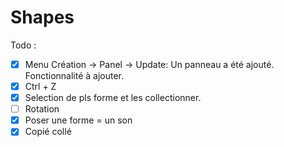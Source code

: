# Shapes

Todo :

- [x] Menu Création -> Panel -> Update: Un panneau a été ajouté. Fonctionnalité à ajouter. 
- [x] Ctrl + Z
- [x] Selection de pls forme et les collectionner.
- [ ] Rotation
- [x] Poser une forme = un son
- [x] Copié collé
